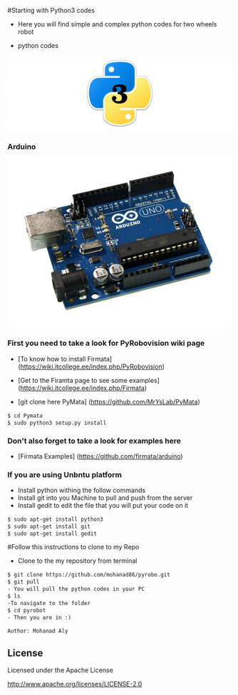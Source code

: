 #Starting with Python3 codes	
- Here you will find simple and complex python codes for two wheels robot 

- python codes 

![alt text](https://github.com/mohanad86/pyrobo/blob/master/images/install-python-3-mac-21894_630x210.jpg)
### Arduino
![alt text](https://github.com/mohanad86/pyrobo/blob/master/images/50450-IMG_5222.jpg)

### First you need to take a look for PyRobovision wiki page 
- [To know how to install Firmata] (https://wiki.itcollege.ee/index.php/PyRobovision)

- [Get to the Firamta page to see some examples] (https://wiki.itcollege.ee/index.php/Firmata)
  
- [git clone here PyMata] (https://github.com/MrYsLab/PyMata)

```
$ cd Pymata 
$ sudo python3 setup.py install
```
### Don't also forget to take a look for examples here
- [Firmata Examples] (https://github.com/firmata/arduino) 
### If you are using Unbntu platform
 
- Install python withing the follow commands
- Install git into you Machine to pull and push from the server
- Install gedit to edit the file that you will put your code on it

```
$ sudo apt-get install python3
$ sudo apt-get install git
$ sudo apt-get install gedit
```
#Follow this instructions to clone to my Repo
- Clone to the my repository from terminal
``` 
$ git clone https://github.com/mohanad86/pyrobo.git
$ git pull 
- You will pull the python codes in your PC
$ ls
-To navigate to the folder 
$ cd pyrobot
- Then you are in :)
``` 


    Author: Mohanad Aly 

License
----
Licensed under the Apache License

http://www.apache.org/licenses/LICENSE-2.0
